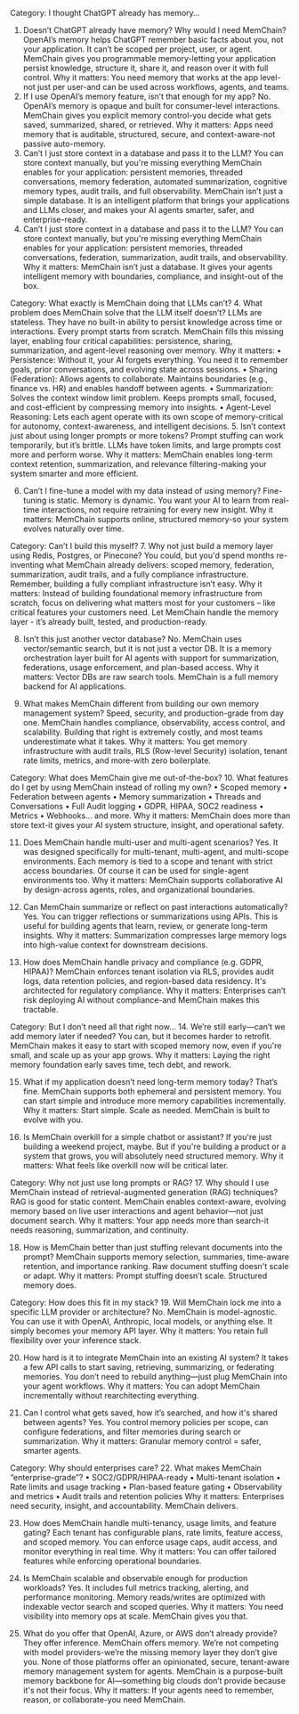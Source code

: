 
Category: I thought ChatGPT already has memory…
1. Doesn’t ChatGPT already have memory? Why would I need MemChain?
OpenAI’s memory helps ChatGPT remember basic facts about you, not your application. It can’t be scoped per project, user, or agent. MemChain gives you programmable memory-letting your application persist knowledge, structure it, share it, and reason over it with full control.
Why it matters: You need memory that works at the app level-not just per user-and can be used across workflows, agents, and teams.
2. If I use OpenAI’s memory feature, isn’t that enough for my app?
No. OpenAI’s memory is opaque and built for consumer-level interactions. MemChain gives you explicit memory control-you decide what gets saved, summarized, shared, or retrieved.
Why it matters: Apps need memory that is auditable, structured, secure, and context-aware-not passive auto-memory.
3. Can’t I just store context in a database and pass it to the LLM?
You can store context manually, but you're missing everything MemChain enables for your application: persistent memories, threaded conversations, memory federation, automated summarization, cognitive memory types, audit trails, and full observability. MemChain isn’t just a simple database. It is an intelligent platform that brings your applications and LLMs closer, and makes your AI agents smarter, safer, and enterprise-ready.
3. Can’t I just store context in a database and pass it to the LLM?
You can store context manually, but you're missing everything MemChain enables for your application: persistent memories, threaded conversations, federation, summarization, audit trails, and observability.
Why it matters: MemChain isn’t just a database. It gives your agents intelligent memory with boundaries, compliance, and insight-out of the box.

Category: What exactly is MemChain doing that LLMs can’t?
4. What problem does MemChain solve that the LLM itself doesn’t?
LLMs are stateless. They have no built-in ability to persist knowledge across time or interactions. Every prompt starts from scratch. MemChain fills this missing layer, enabling four critical capabilities: persistence, sharing, summarization, and agent-level reasoning over memory.
Why it matters:
•	Persistence: Without it, your AI forgets everything. You need it to remember goals, prior conversations, and evolving state across sessions.
•	Sharing (Federation): Allows agents to collaborate. Maintains boundaries (e.g., finance vs. HR) and enables handoff between agents.
•	Summarization: Solves the context window limit problem. Keeps prompts small, focused, and cost-efficient by compressing memory into insights.
•	Agent-Level Reasoning: Lets each agent operate with its own scope of memory-critical for autonomy, context-awareness, and intelligent decisions.
5. Isn’t context just about using longer prompts or more tokens?
Prompt stuffing can work temporarily, but it’s brittle. LLMs have token limits, and large prompts cost more and perform worse.
Why it matters: MemChain enables long-term context retention, summarization, and relevance filtering-making your system smarter and more efficient.

6. Can’t I fine-tune a model with my data instead of using memory?
Fine-tuning is static. Memory is dynamic. You want your AI to learn from real-time interactions, not require retraining for every new insight.
Why it matters: MemChain supports online, structured memory-so your system evolves naturally over time.

Category: Can’t I build this myself?
7. Why not just build a memory layer using Redis, Postgres, or Pinecone?
You could, but you'd spend months re-inventing what MemChain already delivers: scoped memory, federation, summarization, audit trails, and a fully compliance infrastructure. Remember, building a fully compliant infrastructure isn’t easy. 
Why it matters: Instead of building foundational memory infrastructure from scratch, focus on delivering what matters most for your customers – like critical features your customers need. Let MemChain handle the memory layer - it’s already built, tested, and production-ready.

8. Isn’t this just another vector database?
No. MemChain uses vector/semantic search, but it is not just a vector DB. It is a memory orchestration layer built for AI agents with support for summarization, federations, usage enforcement, and plan-based access.
Why it matters: Vector DBs are raw search tools. MemChain is a full memory backend for AI applications.

9. What makes MemChain different from building our own memory management system?
Speed, security, and production-grade from day one. MemChain handles compliance, observability, access control, and scalability. Building that right is extremely costly, and most teams underestimate what it takes.
Why it matters: You get memory infrastructure with audit trails, RLS (Row-level Security) isolation, tenant rate limits, metrics, and more-with zero boilerplate.

Category: What does MemChain give me out-of-the-box?
10. What features do I get by using MemChain instead of rolling my own?
•	Scoped memory
•	Federation between agents
•	Memory summarization
•	Threads and Conversations
•	Full Audit logging
•	GDPR, HIPAA, SOC2 readiness
•	Metrics
•	Webhooks… and more.
Why it matters: MemChain does more than store text-it gives your AI system structure, insight, and operational safety.

11. Does MemChain handle multi-user and multi-agent scenarios?
Yes. It was designed specifically for multi-tenant, multi-agent, and multi-scope environments. Each memory is tied to a scope and tenant with strict access boundaries. Of course it can be used for single-agent environments too.
Why it matters: MemChain supports collaborative AI by design-across agents, roles, and organizational boundaries.

12. Can MemChain summarize or reflect on past interactions automatically?
Yes. You can trigger reflections or summarizations using APIs. This is useful for building agents that learn, review, or generate long-term insights.
Why it matters: Summarization compresses large memory logs into high-value context for downstream decisions.

13. How does MemChain handle privacy and compliance (e.g. GDPR, HIPAA)?
MemChain enforces tenant isolation via RLS, provides audit logs, data retention policies, and region-based data residency. It's architected for regulatory compliance.
Why it matters: Enterprises can’t risk deploying AI without compliance-and MemChain makes this tractable.

Category: But I don’t need all that right now…
14. We’re still early—can’t we add memory later if needed?
You can, but it becomes harder to retrofit. MemChain makes it easy to start with scoped memory now, even if you're small, and scale up as your app grows.
Why it matters: Laying the right memory foundation early saves time, tech debt, and rework.

15. What if my application doesn’t need long-term memory today?
That’s fine. MemChain supports both ephemeral and persistent memory. You can start simple and introduce more memory capabilities incrementally.
Why it matters: Start simple. Scale as needed. MemChain is built to evolve with you.

16. Is MemChain overkill for a simple chatbot or assistant?
If you're just building a weekend project, maybe. But if you're building a product or a system that grows, you will absolutely need structured memory.
Why it matters: What feels like overkill now will be critical later.

Category: Why not just use long prompts or RAG?
17. Why should I use MemChain instead of retrieval-augmented generation (RAG) techniques?
RAG is good for static content. MemChain enables context-aware, evolving memory based on live user interactions and agent behavior—not just document search.
Why it matters: Your app needs more than search-it needs reasoning, summarization, and continuity.

18. How is MemChain better than just stuffing relevant documents into the prompt?
MemChain supports memory selection, summaries, time-aware retention, and importance ranking. Raw document stuffing doesn't scale or adapt.
Why it matters: Prompt stuffing doesn’t scale. Structured memory does.

Category: How does this fit in my stack?
19. Will MemChain lock me into a specific LLM provider or architecture?
No. MemChain is model-agnostic. You can use it with OpenAI, Anthropic, local models, or anything else. It simply becomes your memory API layer.
Why it matters: You retain full flexibility over your inference stack.

20. How hard is it to integrate MemChain into an existing AI system?
It takes a few API calls to start saving, retrieving, summarizing, or federating memories. You don’t need to rebuild anything—just plug MemChain into your agent workflows.
Why it matters: You can adopt MemChain incrementally without rearchitecting everything.

21. Can I control what gets saved, how it’s searched, and how it's shared between agents?
Yes. You control memory policies per scope, can configure federations, and filter memories during search or summarization.
Why it matters: Granular memory control = safer, smarter agents.

Category: Why should enterprises care?
22. What makes MemChain “enterprise-grade”?
•	SOC2/GDPR/HIPAA-ready
•	Multi-tenant isolation
•	Rate limits and usage tracking
•	Plan-based feature gating
•	Observability and metrics
•	Audit trails and retention policies
Why it matters: Enterprises need security, insight, and accountability. MemChain delivers.

23. How does MemChain handle multi-tenancy, usage limits, and feature gating?
Each tenant has configurable plans, rate limits, feature access, and scoped memory. You can enforce usage caps, audit access, and monitor everything in real time.
Why it matters: You can offer tailored features while enforcing operational boundaries.

24. Is MemChain scalable and observable enough for production workloads?
Yes. It includes full metrics tracking, alerting, and performance monitoring. Memory reads/writes are optimized with indexable vector search and scoped queries.
Why it matters: You need visibility into memory ops at scale. MemChain gives you that.

25. What do you offer that OpenAI, Azure, or AWS don’t already provide?
They offer inference. MemChain offers memory. We’re not competing with model providers-we’re the missing memory layer they don’t give you.
None of those platforms offer an opinionated, secure, tenant-aware memory management system for agents. MemChain is a purpose-built memory backbone for AI—something big clouds don’t provide because it's not their focus.
Why it matters: If your agents need to remember, reason, or collaborate-you need MemChain.
